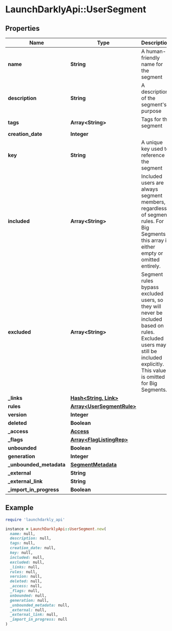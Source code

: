 # LaunchDarklyApi::UserSegment

## Properties

| Name | Type | Description | Notes |
| ---- | ---- | ----------- | ----- |
| **name** | **String** | A human-friendly name for the segment |  |
| **description** | **String** | A description of the segment&#39;s purpose | [optional] |
| **tags** | **Array&lt;String&gt;** | Tags for the segment |  |
| **creation_date** | **Integer** |  |  |
| **key** | **String** | A unique key used to reference the segment |  |
| **included** | **Array&lt;String&gt;** | Included users are always segment members, regardless of segment rules. For Big Segments this array is either empty or omitted entirely. | [optional] |
| **excluded** | **Array&lt;String&gt;** | Segment rules bypass excluded users, so they will never be included based on rules. Excluded users may still be included explicitly. This value is omitted for Big Segments. | [optional] |
| **_links** | [**Hash&lt;String, Link&gt;**](Link.md) |  |  |
| **rules** | [**Array&lt;UserSegmentRule&gt;**](UserSegmentRule.md) |  |  |
| **version** | **Integer** |  |  |
| **deleted** | **Boolean** |  |  |
| **_access** | [**Access**](Access.md) |  | [optional] |
| **_flags** | [**Array&lt;FlagListingRep&gt;**](FlagListingRep.md) |  | [optional] |
| **unbounded** | **Boolean** |  | [optional] |
| **generation** | **Integer** |  |  |
| **_unbounded_metadata** | [**SegmentMetadata**](SegmentMetadata.md) |  | [optional] |
| **_external** | **String** |  | [optional] |
| **_external_link** | **String** |  | [optional] |
| **_import_in_progress** | **Boolean** |  | [optional] |

## Example

```ruby
require 'launchdarkly_api'

instance = LaunchDarklyApi::UserSegment.new(
  name: null,
  description: null,
  tags: null,
  creation_date: null,
  key: null,
  included: null,
  excluded: null,
  _links: null,
  rules: null,
  version: null,
  deleted: null,
  _access: null,
  _flags: null,
  unbounded: null,
  generation: null,
  _unbounded_metadata: null,
  _external: null,
  _external_link: null,
  _import_in_progress: null
)
```

